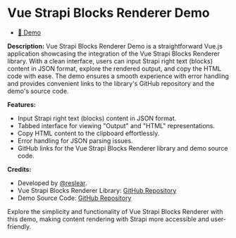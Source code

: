 # Vue Strapi Blocks Renderer Demo

- [👀 Demo](https://reslear.github.io/vue-strapi-blocks-renderer-demo/?tab=html)

**Description:**
Vue Strapi Blocks Renderer Demo is a straightforward Vue.js application showcasing the integration of the Vue Strapi Blocks Renderer library. With a clean interface, users can input Strapi right text (blocks) content in JSON format, explore the rendered output, and copy the HTML code with ease. The demo ensures a smooth experience with error handling and provides convenient links to the library's GitHub repository and the demo's source code.

**Features:**
- Input Strapi right text (blocks) content in JSON format.
- Tabbed interface for viewing "Output" and "HTML" representations.
- Copy HTML content to the clipboard effortlessly.
- Error handling for JSON parsing issues.
- GitHub links for the Vue Strapi Blocks Renderer library and demo source code.

**Credits:**
- Developed by [@reslear](https://github.com/reslear).
- Vue Strapi Blocks Renderer Library: [GitHub Repository](https://github.com/niklasfjeldberg/vue-strapi-blocks-renderer/)
- Demo Source Code: [GitHub Repository](https://github.com/reslear/vue-strapi-blocks-renderer-demo)

Explore the simplicity and functionality of Vue Strapi Blocks Renderer with this demo, making content rendering with Strapi more accessible and user-friendly.
